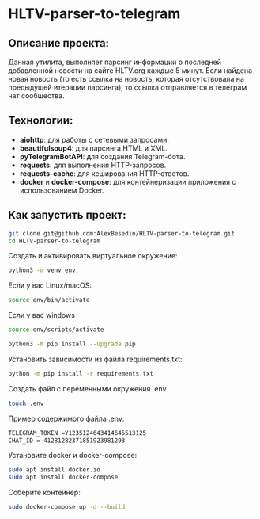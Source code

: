 # HLTV-parser-to-telegram
## Описание проекта:

Данная утилита, выполняет парсинг информации о последней добавленной новости на сайте HLTV.org каждые 5 минут. Если найдена новая новость (то есть ссылка на новость, которая отсутствовала на предыдущей итерации парсинга), то ссылка отправляется в телеграм чат сообщества. 

## Технологии:
- **aiohttp**: для работы с сетевыми запросами.
- **beautifulsoup4**: для парсинга HTML и XML.
- **pyTelegramBotAPI**: для создания Telegram-бота.
- **requests**: для выполнения HTTP-запросов.
- **requests-cache**: для кеширования HTTP-ответов.
- **docker** и **docker-compose**: для контейнеризации приложения с использованием Docker.

## Как запустить проект:

```sh
git clone git@github.com:AlexBesedin/HLTV-parser-to-telegram.git
cd HLTV-parser-to-telegram
```
Cоздать и активировать виртуальное окружение:
```sh
python3 -m venv env
```
Если у вас Linux/macOS:
```sh
source env/bin/activate
```
Если у вас windows
```sh
source env/scripts/activate
```
```sh
python3 -m pip install --upgrade pip
```
Установить зависимости из файла requirements.txt:
```sh
python -m pip install -r requirements.txt
```
Создать файл с переменными окружения .env
```sh
touch .env
```
Пример содержимого файла .env:
```sh
TELEGRAM_TOKEN =Y1235124643414645513125
CHAT_ID =-41281282371851923981293
```
Установите docker и docker-compose:
```sh
sudo apt install docker.io 
sudo apt install docker-compose
```
Соберите контейнер:
```sh
sudo docker-compose up -d --build
```



